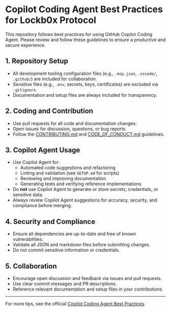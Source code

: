 # Copilot Coding Agent Best Practices for Lockb0x Protocol

This repository follows best practices for using GitHub Copilot Coding Agent. Please review and follow these guidelines to ensure a productive and secure experience.

## 1. Repository Setup

- All development tooling configuration files (e.g., `.msp.json`, `.vscode/`, `.github/`) are included for collaboration.
- Sensitive files (e.g., `.env`, secrets, keys, certificates) are excluded via `.gitignore`.
- Documentation and setup files are always included for transparency.

## 2. Coding and Contribution

- Use pull requests for all code and documentation changes.
- Open issues for discussion, questions, or bug reports.
- Follow the [CONTRIBUTING.md](CONTRIBUTING.md) and [CODE_OF_CONDUCT.md](CODE_OF_CONDUCT.md) guidelines.

## 3. Copilot Agent Usage

- Use Copilot Agent for:
  - Automated code suggestions and refactoring
  - Linting and validation (see `SETUP.md` for scripts)
  - Reviewing and improving documentation
  - Generating tests and verifying reference implementations
- Do **not** use Copilot Agent to generate or store secrets, credentials, or sensitive data.
- Always review Copilot Agent suggestions for accuracy, security, and compliance before merging.

## 4. Security and Compliance

- Ensure all dependencies are up-to-date and free of known vulnerabilities.
- Validate all JSON and markdown files before submitting changes.
- Do not commit sensitive information or credentials.

## 5. Collaboration

- Encourage open discussion and feedback via issues and pull requests.
- Use clear commit messages and PR descriptions.
- Reference relevant documentation and setup files in your contributions.

---

For more tips, see the official [Copilot Coding Agent Best Practices](https://gh.io/copilot-coding-agent-tips).
